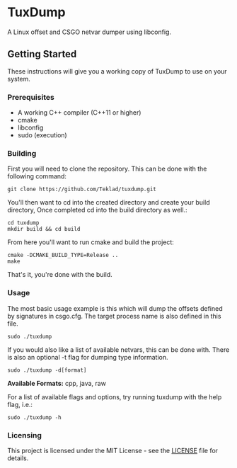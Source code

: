 # TuxDump
A Linux offset and CSGO netvar dumper using libconfig.

## Getting Started
These instructions will give you a working copy of TuxDump to use on your system.

### Prerequisites
* A working C++ compiler (C++11 or higher)
* cmake
* libconfig
* sudo (execution)

### Building
First you will need to clone the repository.  This can be done with the following command:
```
git clone https://github.com/Teklad/tuxdump.git
```

You'll then want to cd into the created directory and create your build directory, Once completed cd into the build directory as well.:
```
cd tuxdump
mkdir build && cd build
```

From here you'll want to run cmake and build the project:
```
cmake -DCMAKE_BUILD_TYPE=Release ..
make
```

That's it, you're done with the build.

### Usage
The most basic usage example is this which will dump the offsets defined by signatures in csgo.cfg.  The target process name is also defined in this file.
```
sudo ./tuxdump
```


If you would also like a list of available netvars, this can be done with.  There is also an optional -t flag for dumping type information.
```
sudo ./tuxdump -d[format]
```
**Available Formats:** cpp, java, raw

For a list of available flags and options, try running tuxdump with the help flag, i.e.:
```
sudo ./tuxdump -h
```

### Licensing
This project is licensed under the MIT License - see the [LICENSE](LICENSE) file for details.
